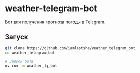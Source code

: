 # weather-telegram-bot

Бот для получения прогноза погоды в Telegram.

## Запуск

```bash
git clone https://github.com/iamlostshe/weather_telegram_bot
cd weather_telegram_bot

# Запуск бота
uv run -m weather_tg_bot
```
